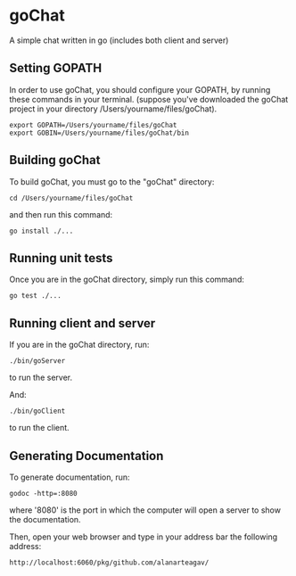 # goChat
A simple chat written in go (includes both client and server)

## Setting GOPATH

In order to use goChat, you should configure your GOPATH, by running
these commands in your terminal. (suppose you've downloaded the goChat
project in your directory /Users/yourname/files/goChat).

```
export GOPATH=/Users/yourname/files/goChat
export GOBIN=/Users/yourname/files/goChat/bin
```

## Building goChat

To build goChat, you must go to the "goChat" directory:
```
cd /Users/yourname/files/goChat
```

and then run this command:
```
go install ./...
```

## Running unit tests

Once you are in the goChat directory, simply run this command:
```
go test ./...
```

## Running client and server

If you are in the goChat directory, run:
```
./bin/goServer
```
to run the server.

And:
```
./bin/goClient
```
to run the client.

## Generating Documentation

To generate documentation, run:
```
godoc -http=:8080
```
where '8080' is the port in which the computer will open a server to
show the documentation.

Then, open your web browser and type in your address bar the following
address:
```
http://localhost:6060/pkg/github.com/alanarteagav/
```
